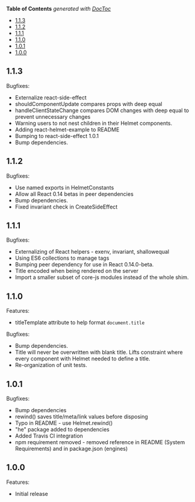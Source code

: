 <!-- START doctoc generated TOC please keep comment here to allow auto update -->
<!-- DON'T EDIT THIS SECTION, INSTEAD RE-RUN doctoc TO UPDATE -->
**Table of Contents**  *generated with [DocToc](https://github.com/thlorenz/doctoc)*

- [1.1.3](#113)
- [1.1.2](#112)
- [1.1.1](#111)
- [1.1.0](#110)
- [1.0.1](#101)
- [1.0.0](#100)

<!-- END doctoc generated TOC please keep comment here to allow auto update -->

## 1.1.3

Bugfixes:

  - Externalize react-side-effect
  - shouldComponentUpdate compares props with deep equal
  - handleClientStateChange compares DOM changes with deep equal to prevent unnecessary changes
  - Warning users to not nest children in their Helmet components.
  - Adding react-helmet-example to README
  - Bumping to react-side-effect 1.0.1
  - Bump dependencies.

## 1.1.2

Bugfixes:

  - Use named exports in HelmetConstants
  - Allow all React 0.14 betas in peer dependencies
  - Bump dependencies.
  - Fixed invariant check in CreateSideEffect

## 1.1.1

Bugfixes:

  - Externalizing of React helpers - exenv, invariant, shallowequal
  - Using ES6 collections to manage tags
  - Bumping peer dependency for use in React 0.14.0-beta.
  - Title encoded when being rendered on the server
  - Import a smaller subset of core-js modules instead of the whole shim.

## 1.1.0

Features:

  - titleTemplate attribute to help format `document.title`

Bugfixes:

  - Bump dependencies.
  - Title will never be overwritten with blank title.  Lifts constraint where every component with Helmet needed to define a title.
  - Re-organization of unit tests.

## 1.0.1

Bugfixes:

  - Bump dependencies
  - rewind() saves title/meta/link values before disposing
  - Typo in README - use Helmet.rewind()
  - "he" package added to dependencies
  - Added Travis CI integration
  - npm requirement removed - removed reference in README (System Requirements) and in package.json (engines)

## 1.0.0

Features:

  - Initial release
